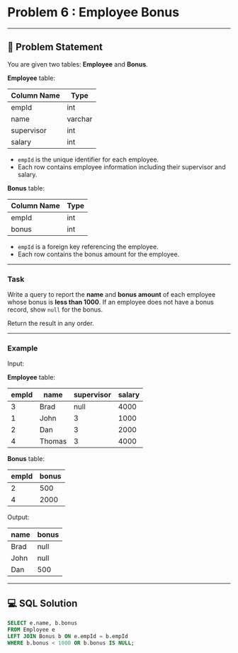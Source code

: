 # Problem 6 : Employee Bonus

---

## 📄 Problem Statement

You are given two tables: **Employee** and **Bonus**.

**Employee** table:

| Column Name | Type    |
|-------------|---------|
| empId       | int     |
| name        | varchar |
| supervisor  | int     |
| salary      | int     |

- `empId` is the unique identifier for each employee.
- Each row contains employee information including their supervisor and salary.

**Bonus** table:

| Column Name | Type |
|-------------|------|
| empId       | int  |
| bonus       | int  |

- `empId` is a foreign key referencing the employee.
- Each row contains the bonus amount for the employee.

---

### Task

Write a query to report the **name** and **bonus amount** of each employee whose bonus is **less than 1000**. If an employee does not have a bonus record, show `null` for the bonus.

Return the result in any order.

---

### Example

Input: 

**Employee** table:

| empId | name   | supervisor | salary |
|-------|--------|------------|--------|
| 3     | Brad   | null       | 4000   |
| 1     | John   | 3          | 1000   |
| 2     | Dan    | 3          | 2000   |
| 4     | Thomas | 3          | 4000   |

**Bonus** table:

| empId | bonus |
|-------|-------|
| 2     | 500   |
| 4     | 2000  |

Output:

| name  | bonus |
|-------|-------|
| Brad  | null  |
| John  | null  |
| Dan   | 500   |

---

## 💻 SQL Solution

```sql
SELECT e.name, b.bonus
FROM Employee e
LEFT JOIN Bonus b ON e.empId = b.empId
WHERE b.bonus < 1000 OR b.bonus IS NULL;
